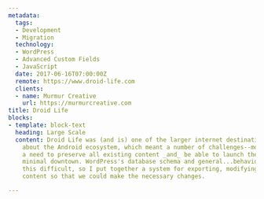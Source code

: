 ```yaml
---
metadata:
  tags:
  - Development
  - Migration
  technology:
  - WordPress
  - Advanced Custom Fields
  - JavaScript
  date: 2017-06-16T07:00:00Z
  remote: https://www.droid-life.com
  clients:
  - name: Murmur Creative
    url: https://murmurcreative.com
title: Droid Life
blocks:
- template: block-text
  heading: Large Scale
  content: Droid Life was (and is) one of the larger internet destinations for news
    about the Android ecosystem, which meant a number of challenges--most notably
    a need to preserve all existing content _and_ be able to launch the new site with
    minimal downtown. WordPress's database schema and general...behavior can make
    this difficult, so I put together a system for exporting, modifying, and importing
    content so that we could make the necessary changes.

---
```

